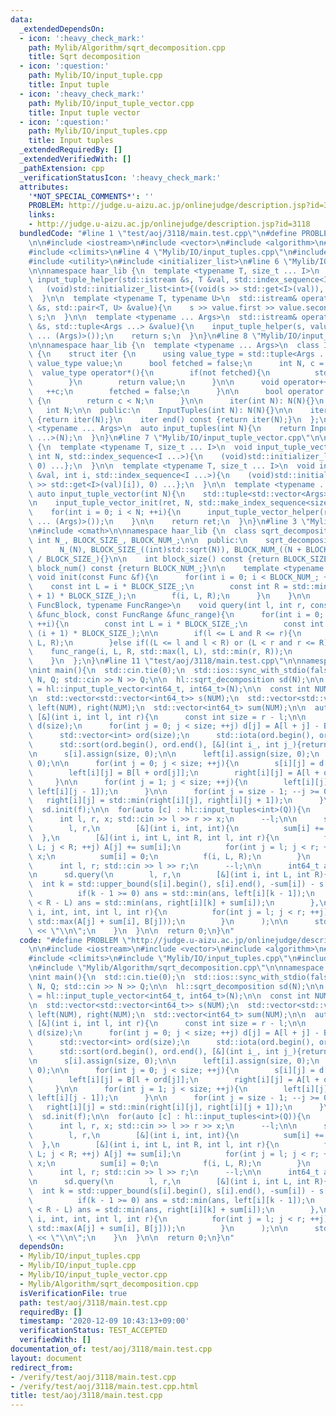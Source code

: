 ```yaml
---
data:
  _extendedDependsOn:
  - icon: ':heavy_check_mark:'
    path: Mylib/Algorithm/sqrt_decomposition.cpp
    title: Sqrt decomposition
  - icon: ':question:'
    path: Mylib/IO/input_tuple.cpp
    title: Input tuple
  - icon: ':heavy_check_mark:'
    path: Mylib/IO/input_tuple_vector.cpp
    title: Input tuple vector
  - icon: ':question:'
    path: Mylib/IO/input_tuples.cpp
    title: Input tuples
  _extendedRequiredBy: []
  _extendedVerifiedWith: []
  _pathExtension: cpp
  _verificationStatusIcon: ':heavy_check_mark:'
  attributes:
    '*NOT_SPECIAL_COMMENTS*': ''
    PROBLEM: http://judge.u-aizu.ac.jp/onlinejudge/description.jsp?id=3118
    links:
    - http://judge.u-aizu.ac.jp/onlinejudge/description.jsp?id=3118
  bundledCode: "#line 1 \"test/aoj/3118/main.test.cpp\"\n#define PROBLEM \"http://judge.u-aizu.ac.jp/onlinejudge/description.jsp?id=3118\"\
    \n\n#include <iostream>\n#include <vector>\n#include <algorithm>\n#include <numeric>\n\
    #include <climits>\n#line 4 \"Mylib/IO/input_tuples.cpp\"\n#include <tuple>\n\
    #include <utility>\n#include <initializer_list>\n#line 6 \"Mylib/IO/input_tuple.cpp\"\
    \n\nnamespace haar_lib {\n  template <typename T, size_t ... I>\n  static void\
    \ input_tuple_helper(std::istream &s, T &val, std::index_sequence<I ...>){\n \
    \   (void)std::initializer_list<int>{(void(s >> std::get<I>(val)), 0) ...};\n\
    \  }\n\n  template <typename T, typename U>\n  std::istream& operator>>(std::istream\
    \ &s, std::pair<T, U> &value){\n    s >> value.first >> value.second;\n    return\
    \ s;\n  }\n\n  template <typename ... Args>\n  std::istream& operator>>(std::istream\
    \ &s, std::tuple<Args ...> &value){\n    input_tuple_helper(s, value, std::make_index_sequence<sizeof\
    \ ... (Args)>());\n    return s;\n  }\n}\n#line 8 \"Mylib/IO/input_tuples.cpp\"\
    \n\nnamespace haar_lib {\n  template <typename ... Args>\n  class InputTuples\
    \ {\n    struct iter {\n      using value_type = std::tuple<Args ...>;\n     \
    \ value_type value;\n      bool fetched = false;\n      int N, c = 0;\n\n    \
    \  value_type operator*(){\n        if(not fetched){\n          std::cin >> value;\n\
    \        }\n        return value;\n      }\n\n      void operator++(){\n     \
    \   ++c;\n        fetched = false;\n      }\n\n      bool operator!=(iter &) const\
    \ {\n        return c < N;\n      }\n\n      iter(int N): N(N){}\n    };\n\n \
    \   int N;\n\n  public:\n    InputTuples(int N): N(N){}\n\n    iter begin() const\
    \ {return iter(N);}\n    iter end() const {return iter(N);}\n  };\n\n  template\
    \ <typename ... Args>\n  auto input_tuples(int N){\n    return InputTuples<Args\
    \ ...>(N);\n  }\n}\n#line 7 \"Mylib/IO/input_tuple_vector.cpp\"\n\nnamespace haar_lib\
    \ {\n  template <typename T, size_t ... I>\n  void input_tuple_vector_init(T &val,\
    \ int N, std::index_sequence<I ...>){\n    (void)std::initializer_list<int>{(void(std::get<I>(val).resize(N)),\
    \ 0) ...};\n  }\n\n  template <typename T, size_t ... I>\n  void input_tuple_vector_helper(T\
    \ &val, int i, std::index_sequence<I ...>){\n    (void)std::initializer_list<int>{(void(std::cin\
    \ >> std::get<I>(val)[i]), 0) ...};\n  }\n\n  template <typename ... Args>\n \
    \ auto input_tuple_vector(int N){\n    std::tuple<std::vector<Args> ...> ret;\n\
    \n    input_tuple_vector_init(ret, N, std::make_index_sequence<sizeof ... (Args)>());\n\
    \    for(int i = 0; i < N; ++i){\n      input_tuple_vector_helper(ret, i, std::make_index_sequence<sizeof\
    \ ... (Args)>());\n    }\n\n    return ret;\n  }\n}\n#line 3 \"Mylib/Algorithm/sqrt_decomposition.cpp\"\
    \n#include <cmath>\n\nnamespace haar_lib {\n  class sqrt_decomposition {\n   \
    \ int N_, BLOCK_SIZE_, BLOCK_NUM_;\n\n  public:\n    sqrt_decomposition(int N):\n\
    \      N_(N), BLOCK_SIZE_((int)std::sqrt(N)), BLOCK_NUM_((N + BLOCK_SIZE_ - 1)\
    \ / BLOCK_SIZE_){}\n\n    int block_size() const {return BLOCK_SIZE_;}\n    int\
    \ block_num() const {return BLOCK_NUM_;}\n\n    template <typename Func>\n   \
    \ void init(const Func &f){\n      for(int i = 0; i < BLOCK_NUM_; ++i){\n    \
    \    const int L = i * BLOCK_SIZE_;\n        const int R = std::min<int>(N_, (i\
    \ + 1) * BLOCK_SIZE_);\n        f(i, L, R);\n      }\n    }\n\n    template <typename\
    \ FuncBlock, typename FuncRange>\n    void query(int l, int r, const FuncBlock\
    \ &func_block, const FuncRange &func_range){\n      for(int i = 0; i < BLOCK_NUM_;\
    \ ++i){\n        const int L = i * BLOCK_SIZE_;\n        const int R = std::min<int>(N_,\
    \ (i + 1) * BLOCK_SIZE_);\n\n        if(l <= L and R <= r){\n          func_block(i,\
    \ L, R);\n        }else if((L <= l and l < R) or (L < r and r <= R)){\n      \
    \    func_range(i, L, R, std::max(l, L), std::min(r, R));\n        }\n      }\n\
    \    }\n  };\n}\n#line 11 \"test/aoj/3118/main.test.cpp\"\n\nnamespace hl = haar_lib;\n\
    \nint main(){\n  std::cin.tie(0);\n  std::ios::sync_with_stdio(false);\n\n  int\
    \ N, Q; std::cin >> N >> Q;\n\n  hl::sqrt_decomposition sd(N);\n\n  auto [A, B]\
    \ = hl::input_tuple_vector<int64_t, int64_t>(N);\n\n  const int NUM = sd.block_num();\n\
    \n  std::vector<std::vector<int64_t>> s(NUM);\n  std::vector<std::vector<int64_t>>\
    \ left(NUM), right(NUM);\n  std::vector<int64_t> sum(NUM);\n\n  auto f =\n   \
    \ [&](int i, int l, int r){\n      const int size = r - l;\n\n      std::vector<int64_t>\
    \ d(size);\n      for(int j = 0; j < size; ++j) d[j] = A[l + j] - B[l + j];\n\n\
    \      std::vector<int> ord(size);\n      std::iota(ord.begin(), ord.end(), 0);\n\
    \      std::sort(ord.begin(), ord.end(), [&](int i_, int j_){return d[i_] < d[j_];});\n\
    \n      s[i].assign(size, 0);\n\n      left[i].assign(size, 0);\n      right[i].assign(size,\
    \ 0);\n\n      for(int j = 0; j < size; ++j){\n        s[i][j] = d[ord[j]];\n\
    \        left[i][j] = B[l + ord[j]];\n        right[i][j] = A[l + ord[j]];\n \
    \     }\n\n      for(int j = 1; j < size; ++j){\n        left[i][j] = std::min(left[i][j],\
    \ left[i][j - 1]);\n      }\n\n      for(int j = size - 1; --j >= 0;){\n     \
    \   right[i][j] = std::min(right[i][j], right[i][j + 1]);\n      }\n    };\n\n\
    \  sd.init(f);\n\n  for(auto [c] : hl::input_tuples<int>(Q)){\n    if(c == 1){\n\
    \      int l, r, x; std::cin >> l >> r >> x;\n      --l;\n\n      sd.query(\n\
    \        l, r,\n        [&](int i, int, int){\n          sum[i] += x;\n      \
    \  },\n        [&](int i, int L, int R, int l, int r){\n          for(int j =\
    \ L; j < R; ++j) A[j] += sum[i];\n          for(int j = l; j < r; ++j) A[j] +=\
    \ x;\n          sum[i] = 0;\n          f(i, L, R);\n        }\n      );\n    }else{\n\
    \      int l, r; std::cin >> l >> r;\n      --l;\n\n      int64_t ans = LLONG_MAX;\n\
    \n      sd.query(\n        l, r,\n        [&](int i, int L, int R){\n        \
    \  int k = std::upper_bound(s[i].begin(), s[i].end(), -sum[i]) - s[i].begin();\n\
    \          if(k - 1 >= 0) ans = std::min(ans, left[i][k - 1]);\n          if(k\
    \ < R - L) ans = std::min(ans, right[i][k] + sum[i]);\n        },\n        [&](int\
    \ i, int, int, int l, int r){\n          for(int j = l; j < r; ++j) ans = std::min(ans,\
    \ std::max(A[j] + sum[i], B[j]));\n        }\n      );\n\n      std::cout << ans\
    \ << \"\\n\";\n    }\n  }\n\n  return 0;\n}\n"
  code: "#define PROBLEM \"http://judge.u-aizu.ac.jp/onlinejudge/description.jsp?id=3118\"\
    \n\n#include <iostream>\n#include <vector>\n#include <algorithm>\n#include <numeric>\n\
    #include <climits>\n#include \"Mylib/IO/input_tuples.cpp\"\n#include \"Mylib/IO/input_tuple_vector.cpp\"\
    \n#include \"Mylib/Algorithm/sqrt_decomposition.cpp\"\n\nnamespace hl = haar_lib;\n\
    \nint main(){\n  std::cin.tie(0);\n  std::ios::sync_with_stdio(false);\n\n  int\
    \ N, Q; std::cin >> N >> Q;\n\n  hl::sqrt_decomposition sd(N);\n\n  auto [A, B]\
    \ = hl::input_tuple_vector<int64_t, int64_t>(N);\n\n  const int NUM = sd.block_num();\n\
    \n  std::vector<std::vector<int64_t>> s(NUM);\n  std::vector<std::vector<int64_t>>\
    \ left(NUM), right(NUM);\n  std::vector<int64_t> sum(NUM);\n\n  auto f =\n   \
    \ [&](int i, int l, int r){\n      const int size = r - l;\n\n      std::vector<int64_t>\
    \ d(size);\n      for(int j = 0; j < size; ++j) d[j] = A[l + j] - B[l + j];\n\n\
    \      std::vector<int> ord(size);\n      std::iota(ord.begin(), ord.end(), 0);\n\
    \      std::sort(ord.begin(), ord.end(), [&](int i_, int j_){return d[i_] < d[j_];});\n\
    \n      s[i].assign(size, 0);\n\n      left[i].assign(size, 0);\n      right[i].assign(size,\
    \ 0);\n\n      for(int j = 0; j < size; ++j){\n        s[i][j] = d[ord[j]];\n\
    \        left[i][j] = B[l + ord[j]];\n        right[i][j] = A[l + ord[j]];\n \
    \     }\n\n      for(int j = 1; j < size; ++j){\n        left[i][j] = std::min(left[i][j],\
    \ left[i][j - 1]);\n      }\n\n      for(int j = size - 1; --j >= 0;){\n     \
    \   right[i][j] = std::min(right[i][j], right[i][j + 1]);\n      }\n    };\n\n\
    \  sd.init(f);\n\n  for(auto [c] : hl::input_tuples<int>(Q)){\n    if(c == 1){\n\
    \      int l, r, x; std::cin >> l >> r >> x;\n      --l;\n\n      sd.query(\n\
    \        l, r,\n        [&](int i, int, int){\n          sum[i] += x;\n      \
    \  },\n        [&](int i, int L, int R, int l, int r){\n          for(int j =\
    \ L; j < R; ++j) A[j] += sum[i];\n          for(int j = l; j < r; ++j) A[j] +=\
    \ x;\n          sum[i] = 0;\n          f(i, L, R);\n        }\n      );\n    }else{\n\
    \      int l, r; std::cin >> l >> r;\n      --l;\n\n      int64_t ans = LLONG_MAX;\n\
    \n      sd.query(\n        l, r,\n        [&](int i, int L, int R){\n        \
    \  int k = std::upper_bound(s[i].begin(), s[i].end(), -sum[i]) - s[i].begin();\n\
    \          if(k - 1 >= 0) ans = std::min(ans, left[i][k - 1]);\n          if(k\
    \ < R - L) ans = std::min(ans, right[i][k] + sum[i]);\n        },\n        [&](int\
    \ i, int, int, int l, int r){\n          for(int j = l; j < r; ++j) ans = std::min(ans,\
    \ std::max(A[j] + sum[i], B[j]));\n        }\n      );\n\n      std::cout << ans\
    \ << \"\\n\";\n    }\n  }\n\n  return 0;\n}\n"
  dependsOn:
  - Mylib/IO/input_tuples.cpp
  - Mylib/IO/input_tuple.cpp
  - Mylib/IO/input_tuple_vector.cpp
  - Mylib/Algorithm/sqrt_decomposition.cpp
  isVerificationFile: true
  path: test/aoj/3118/main.test.cpp
  requiredBy: []
  timestamp: '2020-12-09 10:43:13+09:00'
  verificationStatus: TEST_ACCEPTED
  verifiedWith: []
documentation_of: test/aoj/3118/main.test.cpp
layout: document
redirect_from:
- /verify/test/aoj/3118/main.test.cpp
- /verify/test/aoj/3118/main.test.cpp.html
title: test/aoj/3118/main.test.cpp
---
```


